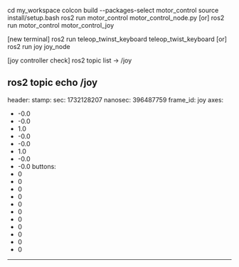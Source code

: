 cd my_workspace
colcon build --packages-select motor_control
source install/setup.bash 
ros2 run motor_control motor_control_node.py [or] ros2 run motor_control motor_control_joy 

[new terminal]
 ros2 run teleop_twinst_keyboard teleop_twist_keyboard [or] ros2 run joy joy_node 

[joy controller check]
ros2 topic list -> /joy

ros2 topic echo /joy
---
header:
  stamp:
    sec: 1732128207
    nanosec: 396487759
  frame_id: joy
axes:
- -0.0
- -0.0
- 1.0
- -0.0
- -0.0
- 1.0
- -0.0
- -0.0
buttons:
- 0
- 0
- 0
- 0
- 0
- 0
- 0
- 0
- 0
- 0
- 0
---
